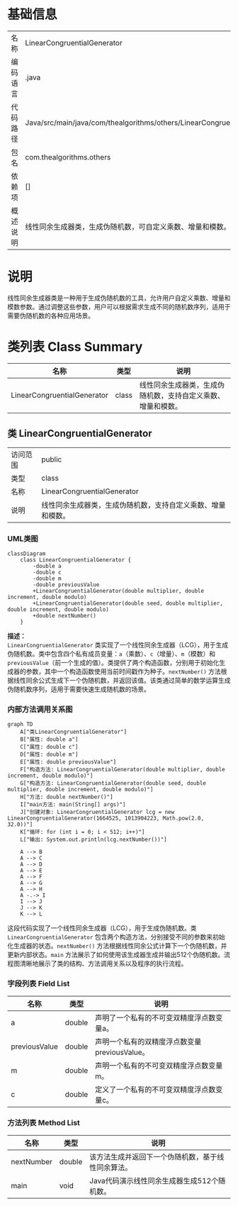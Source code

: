 # 基础信息

|      |      |
|------|------|
| 名称 | LinearCongruentialGenerator |
| 编码语言 | .java |
| 代码路径 | Java/src/main/java/com/thealgorithms/others/LinearCongruentialGenerator.java |
| 包名 | com.thealgorithms.others |
| 依赖项 | [] |
| 概述说明 | 线性同余生成器类，生成伪随机数，可自定义乘数、增量和模数。 |

# 说明

线性同余生成器类是一种用于生成伪随机数的工具，允许用户自定义乘数、增量和模数参数。通过调整这些参数，用户可以根据需求生成不同的随机数序列，适用于需要伪随机数的各种应用场景。

# 类列表 Class Summary

| 名称   | 类型  | 说明 |
|-------|------|-------------|
| LinearCongruentialGenerator | class | 线性同余生成器类，生成伪随机数，支持自定义乘数、增量和模数。 |



## 类 LinearCongruentialGenerator

|      |      |
|------|------|
| 访问范围 | public |
| 类型 | class |
| 名称 | LinearCongruentialGenerator |
| 说明 | 线性同余生成器类，生成伪随机数，支持自定义乘数、增量和模数。 |


### UML类图

```mermaid
classDiagram
    class LinearCongruentialGenerator {
        -double a
        -double c
        -double m
        -double previousValue
        +LinearCongruentialGenerator(double multiplier, double increment, double modulo)
        +LinearCongruentialGenerator(double seed, double multiplier, double increment, double modulo)
        +double nextNumber()
    }
```

**描述：**  
`LinearCongruentialGenerator` 类实现了一个线性同余生成器（LCG），用于生成伪随机数。类中包含四个私有成员变量：`a`（乘数）、`c`（增量）、`m`（模数）和 `previousValue`（前一个生成的值）。类提供了两个构造函数，分别用于初始化生成器的参数，其中一个构造函数使用当前时间戳作为种子。`nextNumber()` 方法根据线性同余公式生成下一个伪随机数，并返回该值。该类通过简单的数学运算生成伪随机数序列，适用于需要快速生成随机数的场景。


### 内部方法调用关系图

```mermaid
graph TD
    A["类LinearCongruentialGenerator"]
    B["属性: double a"]
    C["属性: double c"]
    D["属性: double m"]
    E["属性: double previousValue"]
    F["构造方法: LinearCongruentialGenerator(double multiplier, double increment, double modulo)"]
    G["构造方法: LinearCongruentialGenerator(double seed, double multiplier, double increment, double modulo)"]
    H["方法: double nextNumber()"]
    I["main方法: main(String[] args)"]
    J["创建对象: LinearCongruentialGenerator lcg = new LinearCongruentialGenerator(1664525, 1013904223, Math.pow(2.0, 32.0))"]
    K["循环: for (int i = 0; i < 512; i++)"]
    L["输出: System.out.println(lcg.nextNumber())"]

    A --> B
    A --> C
    A --> D
    A --> E
    A --> F
    A --> G
    A --> H
    A -.-> I
    I --> J
    J --> K
    K --> L
```

这段代码实现了一个线性同余生成器（LCG），用于生成伪随机数。类 `LinearCongruentialGenerator` 包含两个构造方法，分别接受不同的参数来初始化生成器的状态。`nextNumber()` 方法根据线性同余公式计算下一个伪随机数，并更新内部状态。`main` 方法展示了如何使用该生成器生成并输出512个伪随机数。流程图清晰地展示了类的结构、方法调用关系以及程序的执行流程。

### 字段列表 Field List

| 名称  | 类型  | 说明 |
|-------|-------|------|
| a | double | 声明了一个私有的不可变双精度浮点数变量a。 |
| previousValue | double | 声明一个私有的双精度浮点数变量previousValue。 |
| m | double | 声明一个私有的不可变双精度浮点数变量m。 |
| c | double | 定义了一个私有的不可变双精度浮点数变量c。 |

### 方法列表 Method List

| 名称  | 类型  | 说明 |
|-------|-------|------|
| nextNumber | double | 该方法生成并返回下一个伪随机数，基于线性同余算法。 |
| main | void | Java代码演示线性同余生成器生成512个随机数。 |




